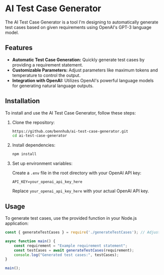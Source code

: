 # AI Test Case Generator

The AI Test Case Generator is a tool I'm designing to automatically generate test cases based on given requirements using OpenAI's GPT-3 language model.

## Features

- **Automatic Test Case Generation:** Quickly generate test cases by providing a requirement statement.
- **Customizable Parameters:** Adjust parameters like maximum tokens and temperature to control the output.
- **Integration with OpenAI:** Utilizes OpenAI's powerful language models for generating natural language outputs.

## Installation

To install and use the AI Test Case Generator, follow these steps:

1. Clone the repository:

    ```bash
    https://github.com/bennhub/ai-test-case-generator.git
    cd ai-test-case-generator
    ```

2. Install dependencies:

    ```bash
    npm install
    ```

3. Set up environment variables:
   
   Create a `.env` file in the root directory with your OpenAI API key:

    ```plaintext
    API_KEY=your_openai_api_key_here
    ```

    Replace `your_openai_api_key_here` with your actual OpenAI API key.

## Usage

To generate test cases, use the provided function in your Node.js application:

```javascript
const { generateTestCases } = require('./generateTestCases'); // Adjust path as necessary

async function main() {
    const requirement = "Example requirement statement";
    const testCases = await generateTestCases(requirement);
    console.log("Generated test cases:", testCases);
}

main();
